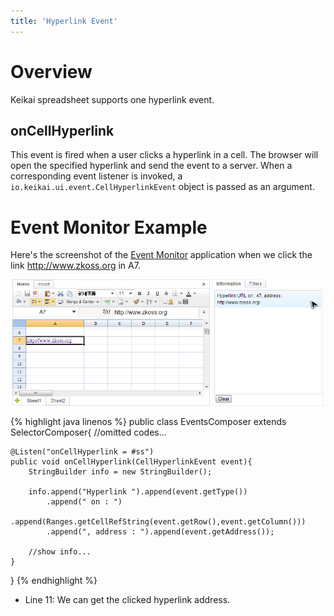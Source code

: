 ```yaml
---
title: 'Hyperlink Event'
---
```

# Overview

Keikai spreadsheet supports one hyperlink event.

## onCellHyperlink

This event is fired when a user clicks a hyperlink in a cell. The browser
will open the specified hyperlink and send the event to a server. When a
corresponding event listener is invoked, a `io.keikai.ui.event.CellHyperlinkEvent`
object is passed as an argument.

# Event Monitor Example

Here's the screenshot of the [Event Monitor](Cell_Clicking_Event#event-monitor-example) application when we click the link <http://www.zkoss.org> in A7. 

![center](/assets/images/dev-ref/Zss-essentials-events-hyperlink.png)

{% highlight java linenos %}
public class EventsComposer extends SelectorComposer<Component>{
    //omitted codes...

    @Listen("onCellHyperlink = #ss")
    public void onCellHyperlink(CellHyperlinkEvent event){
        StringBuilder info = new StringBuilder();
        
        info.append("Hyperlink ").append(event.getType())
            .append(" on : ")
            .append(Ranges.getCellRefString(event.getRow(),event.getColumn()))
            .append(", address : ").append(event.getAddress());
        
        //show info...
    }       

}
{% endhighlight %}

  - Line 11: We can get the clicked hyperlink address.
